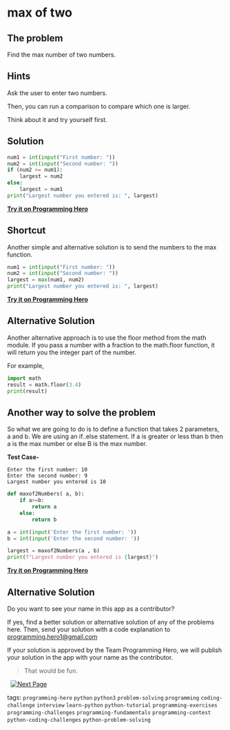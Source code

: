 # max of two

## The problem

Find the max number of two numbers.

## Hints

Ask the user to enter two numbers.

Then, you can run a comparison to compare which one is larger.

Think about it and try yourself first.

## Solution

```python
num1 = int(input("First number: "))
num2 = int(input("Second number: "))
if (num2 >= num1):
    largest = num2
else:
    largest = num1
print("Largest number you entered is: ", largest)
```

**[Try it on Programming Hero](https://play.google.com/store/apps/details?id=com.learnprogramming.codecamp)**

## Shortcut

Another simple and alternative solution is to send the numbers to the max function.

```python
num1 = int(input("First number: "))
num2 = int(input("Second number: "))
largest = max(num1, num2)
print("Largest number you entered is: ", largest)
```

**[Try it on Programming Hero](https://play.google.com/store/apps/details?id=com.learnprogramming.codecamp)**

## Alternative Solution

Another alternative approach is to use the floor method from the math module. If you pass a number with a fraction to the math.floor function, it will return you the integer part of the number.

For example,

```python
import math
result = math.floor(3.4)
print(result)
```

## Another way to solve the problem

So what we are going to do is to define a function that takes 2 parameters, a and b.
We are using an if..else statement.
If a is greater or less than b then a is the max number or else B is the max number.

**Test Case-**

```
Enter the first number: 10
Enter the second number: 9
Largest number you entered is 10
```

```python
def maxof2Numbers( a, b):
    if a>=b:
        return a
    else:
        return b

a = int(input('Enter the first number: '))
b = int(input('Enter the second number: '))

largest = maxof2Numbers(a , b)
print(f"Largest number you entered is {largest}")
```

**[Try it on Programming Hero](https://play.google.com/store/apps/details?id=com.learnprogramming.codecamp)**

## Alternative Solution

Do you want to see your name in this app as a contributor?

If yes, find a better solution or alternative solution of any of the problems here. Then, send your solution with a code explanation to programming.hero1@gmail.com

If your solution is approved by the Team Programming Hero, we will publish your solution in the app with your name as the contributor.

> That would be fun.

&nbsp;
[![Next Page](../assets/next-button.png)](Max-of-three.md)
&nbsp;

tags: `programming-hero` `python` `python3` `problem-solving` `programming` `coding-challenge` `interview` `learn-python` `python-tutorial` `programming-exercises` `programming-challenges` `programming-fundamentals` `programming-contest` `python-coding-challenges` `python-problem-solving`

